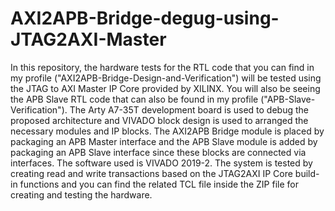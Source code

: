 # AXI2APB-Bridge-degug-using-JTAG2AXI-Master
In this repository, the hardware tests for the RTL code that you can find in my profile ("AXI2APB-Bridge-Design-and-Verification") will be tested using the JTAG to AXI Master IP Core provided by XILINX. You will also be seeing the APB Slave RTL code that can also be found in my profile ("APB-Slave-Verification"). The Arty A7-35T development board is used to debug the proposed architecture and VIVADO block design is used to arranged the necessary modules and IP blocks. The AXI2APB Bridge module is placed by packaging an APB Master interface and the APB Slave module is added by packaging an APB Slave interface since these blocks are connected via interfaces. The software used is VIVADO 2019-2.
The system is tested by creating read and write transactions based on the JTAG2AXI IP Core build-in functions and you can find the related TCL file inside the ZIP file for creating and testing the hardware.
